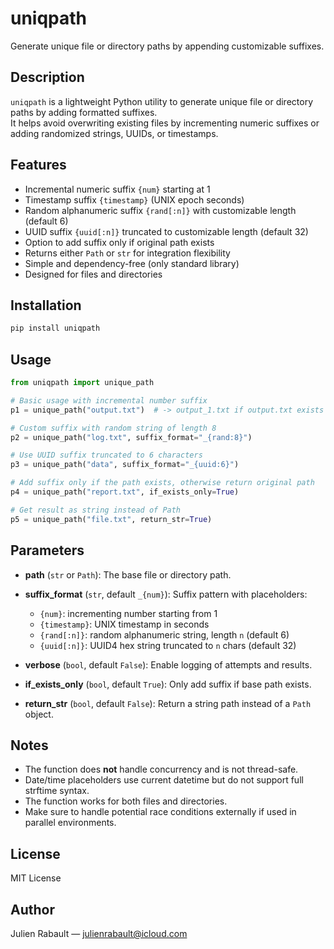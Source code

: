# uniqpath

Generate unique file or directory paths by appending customizable suffixes.

## Description

`uniqpath` is a lightweight Python utility to generate unique file or directory paths by adding formatted suffixes.  
It helps avoid overwriting existing files by incrementing numeric suffixes or adding randomized strings, UUIDs, or timestamps.

## Features

- Incremental numeric suffix `{num}` starting at 1
- Timestamp suffix `{timestamp}` (UNIX epoch seconds)
- Random alphanumeric suffix `{rand[:n]}` with customizable length (default 6)
- UUID suffix `{uuid[:n]}` truncated to customizable length (default 32)
- Option to add suffix only if original path exists
- Returns either `Path` or `str` for integration flexibility
- Simple and dependency-free (only standard library)
- Designed for files and directories

## Installation

```bash
pip install uniqpath
````

## Usage

```python
from uniqpath import unique_path

# Basic usage with incremental number suffix
p1 = unique_path("output.txt")  # -> output_1.txt if output.txt exists

# Custom suffix with random string of length 8
p2 = unique_path("log.txt", suffix_format="_{rand:8}")

# Use UUID suffix truncated to 6 characters
p3 = unique_path("data", suffix_format="_{uuid:6}")

# Add suffix only if the path exists, otherwise return original path
p4 = unique_path("report.txt", if_exists_only=True)

# Get result as string instead of Path
p5 = unique_path("file.txt", return_str=True)
```

## Parameters

* **path** (`str` or `Path`): The base file or directory path.
* **suffix\_format** (`str`, default `_{num}`): Suffix pattern with placeholders:

  * `{num}`: incrementing number starting from 1
  * `{timestamp}`: UNIX timestamp in seconds
  * `{rand[:n]}`: random alphanumeric string, length `n` (default 6)
  * `{uuid[:n]}`: UUID4 hex string truncated to `n` chars (default 32)
* **verbose** (`bool`, default `False`): Enable logging of attempts and results.
* **if\_exists\_only** (`bool`, default `True`): Only add suffix if base path exists.
* **return\_str** (`bool`, default `False`): Return a string path instead of a `Path` object.

## Notes

* The function does **not** handle concurrency and is not thread-safe.
* Date/time placeholders use current datetime but do not support full strftime syntax.
* The function works for both files and directories.
* Make sure to handle potential race conditions externally if used in parallel environments.

## License

MIT License

## Author

Julien Rabault — [julienrabault@icloud.com](mailto:julienrabault@icloud.com)

